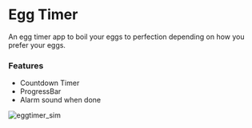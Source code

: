 # Egg Timer

An egg timer app to boil your eggs to perfection depending on how you prefer your eggs.

### Features

- Countdown Timer
- ProgressBar
- Alarm sound when done

![eggtimer_sim](https://user-images.githubusercontent.com/55594879/123508062-becf0000-d68a-11eb-9188-3610ae8c8f4b.gif)
